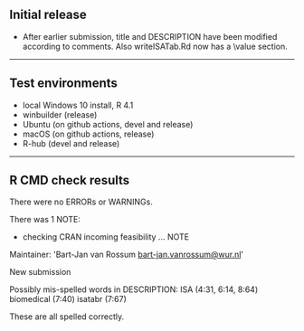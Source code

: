 ## Initial release

- After earlier submission, title and DESCRIPTION have been modified according to comments. Also writeISATab.Rd now has a \value section.

----

## Test environments

* local Windows 10 install, R 4.1
* winbuilder (release)
* Ubuntu (on github actions, devel and release)
* macOS (on github actions, release)
* R-hub (devel and release)

----

## R CMD check results

There were no ERRORs or WARNINGs.

There was 1 NOTE:

* checking CRAN incoming feasibility ... NOTE

Maintainer: 'Bart-Jan van Rossum <bart-jan.vanrossum@wur.nl>'

New submission

Possibly mis-spelled words in DESCRIPTION:
  ISA (4:31, 6:14, 8:64)
  biomedical (7:40)
  isatabr (7:67)
  
These are all spelled correctly.
  
  

